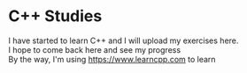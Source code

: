 # C++ Studies
I have started to learn C++ and I will upload my exercises here.<br>
I hope to come back here and see my progress<br>
By the way, I'm using https://www.learncpp.com to learn
